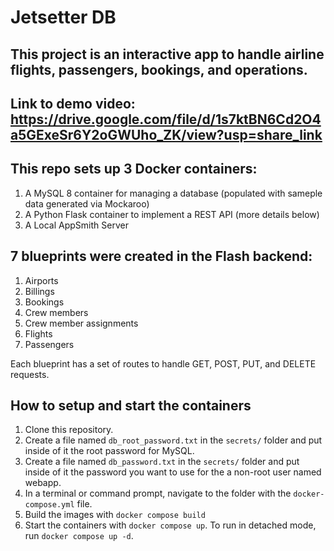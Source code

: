 # Jetsetter DB

## This project is an interactive app to handle airline flights, passengers, bookings, and operations. 

## Link to demo video: https://drive.google.com/file/d/1s7ktBN6Cd2O4a5GExeSr6Y2oGWUho_ZK/view?usp=share_link

## This repo sets up 3 Docker containers: 
1. A MySQL 8 container for managing a database (populated with sameple data generated via Mockaroo)
1. A Python Flask container to implement a REST API (more details below)
1. A Local AppSmith Server

## 7 blueprints were created in the Flash backend:
1. Airports
1. Billings
1. Bookings
1. Crew members
1. Crew member assignments
1. Flights
1. Passengers

Each blueprint has a set of routes to handle GET, POST, PUT, and DELETE requests.

## How to setup and start the containers

1. Clone this repository.  
1. Create a file named `db_root_password.txt` in the `secrets/` folder and put inside of it the root password for MySQL. 
1. Create a file named `db_password.txt` in the `secrets/` folder and put inside of it the password you want to use for the a non-root user named webapp. 
1. In a terminal or command prompt, navigate to the folder with the `docker-compose.yml` file.  
1. Build the images with `docker compose build`
1. Start the containers with `docker compose up`.  To run in detached mode, run `docker compose up -d`. 




